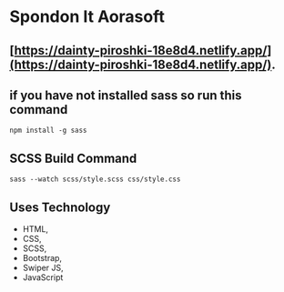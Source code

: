 # Spondon It Aorasoft

## [https://dainty-piroshki-18e8d4.netlify.app/](https://dainty-piroshki-18e8d4.netlify.app/).

## if you have not installed sass so run this command

```
npm install -g sass
```

## SCSS Build Command

```
sass --watch scss/style.scss css/style.css
```

## Uses Technology

- HTML,
- CSS,
- SCSS,
- Bootstrap,
- Swiper JS,
- JavaScript
